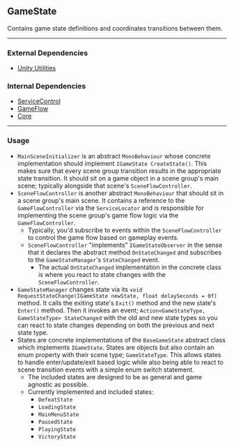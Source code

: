 ## GameState
Contains game state definitions and coordinates transitions between them.

---

### External Dependencies
- [Unity Utilities](https://github.com/itsJimothy/Unity-Utilities.git)

### Internal Dependencies
- [ServiceControl](./ServiceControl.md)
- [GameFlow](./GameFlow.md)
- [Core](./Core.md)

---

### Usage
- `MainSceneInitializer` is an abstract `MonoBehaviour` whose concrete implementation should implement `IGameState CreateState()`. This makes sure that every scene group transition results in the appropriate state transition. It should sit on a game object in a scene group's main scene; typically alongside that scene's `SceneFlowController`.
- `SceneFlowController` is another abstract `MonoBehaviour` that should sit in a scene group's main scene. It contains a reference to the `GameFlowController` via the `ServiceLocator` and is responsible for implementing the scene group's game flow logic via the `GameFlowController`.
  - Typically, you'd subscribe to events within the `SceneFlowController` to control the game flow based on gameplay events.
  - `SceneFlowController` "implements" `IGameStateObserver` in the sense that it declares the abstract method `OnStateChanged` and subscribes to the `GameStateManager`'s `StateChanged` event.
    - The actual `OnStateChanged` implementation in the concrete class is where you react to state changes with the `SceneFlowController`.
- `GameStateManager` changes state via its `void RequestStateChange(IGameState newState, float delaySeconds = 0f)` method. It calls the exiting state's `Exit()` method and the new state's `Enter()` method. Then it invokes an event; `Action<GameStateType, GameStateType> StateChanged` with the old and new state types so you can react to state changes depending on both the previous and next state type.
- States are concrete implementations of the `BaseGameState` abstract class which implements `IGameState`. States are objects but also contain an enum property with their scene type; `GameStateType`. This allows states to handle enter/update/exit based logic while also being able to react to scene transition events with a simple enum switch statement.
  - The included states are designed to be as general and game agnostic as possible.
  - Currently implemented and included states:
    - `DefeatState`
    - `LoadingState`
    - `MainMenuState`
    - `PausedState`
    - `PlayingState`
    - `VictoryState`
